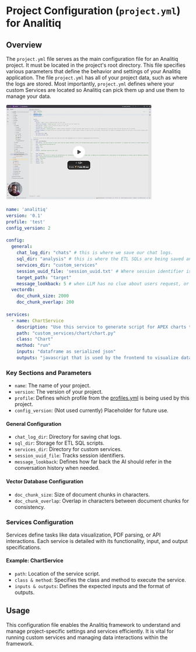 # Project Configuration (`project.yml`) for Analitiq

## Overview

The `project.yml` file serves as the main configuration file for an Analitiq project. It must be located in the project's root directory. This file specifies various parameters that define the behavior and settings of your Analitiq application.
The file `project.yml` has all of your project data, such as where the logs are stored. 
Most importantly, `project.yml` defines where your custom Services are located so Analitiq can pick them up and use them to manage your data.

[![Video about project config](../assets/images/project_yml.png)](https://www.loom.com/share/a0b6f3b2bcd148408786e0e44b430558?sid=1d8d51f1-28c3-4944-a00c-d42d6b15a64e)


```yaml
name: 'analitiq'
version: '0.1'
profile: 'test'
config_version: 2

config:
  general:
    chat_log_dir: "chats" # this is where we save our chat logs.
    sql_dir: "analysis" # this is where the ETL SQLs are being saved and managed
    services_dir: "custom_services"
    session_uuid_file: 'session_uuid.txt' # Where session identifier is being recorded. When session is reset, it is like beginning of a new chat topic and new log file will be created.
    target_path: "target"
    message_lookback: 5 # when LLM has no clue about users request, or users request relates to some item in chat history, how far back (in number of messages) should the LLM look in the current session chat log
  vectordb:
    doc_chunk_size: 2000
    doc_chunk_overlap: 200

services:
  - name: ChartService
    description: "Use this service to generate script for APEX charts to visualize data"
    path: "custom_services/chart/chart.py"
    class: "Chart"
    method: "run"
    inputs: "dataframe as serialized json"
    outputs: "javascript that is used by the frontend to visualize data"
```

### Key Sections and Parameters

- `name`: The name of your project.
- `version`: The version of your project.
- `profile`: Defines which profile from the [profiles.yml](/getting_started/profiles) is being used by this project.
- `config_version`: (Not used currently) Placeholder for future use.

#### General Configuration

- `chat_log_dir`: Directory for saving chat logs.
- `sql_dir`: Storage for ETL SQL scripts.
- `services_dir`: Directory for custom services.
- `session_uuid_file`: Tracks session identifiers.
- `message_lookback`: Defines how far back the AI should refer in the conversation history when needed.

#### Vector Database Configuration

- `doc_chunk_size`: Size of document chunks in characters.
- `doc_chunk_overlap`: Overlap in characters between document chunks for consistency.

### Services Configuration

Services define tasks like data visualization, PDF parsing, or API interactions. Each service is detailed with its functionality, input, and output specifications.

#### Example: ChartService

- `path`: Location of the service script.
- `class & method`: Specifies the class and method to execute the service.
- `inputs & outputs`: Defines the expected inputs and the format of outputs.

## Usage

This configuration file enables the Analitiq framework to understand and manage project-specific settings and services efficiently. It is vital for running custom services and managing data interactions within the framework.


